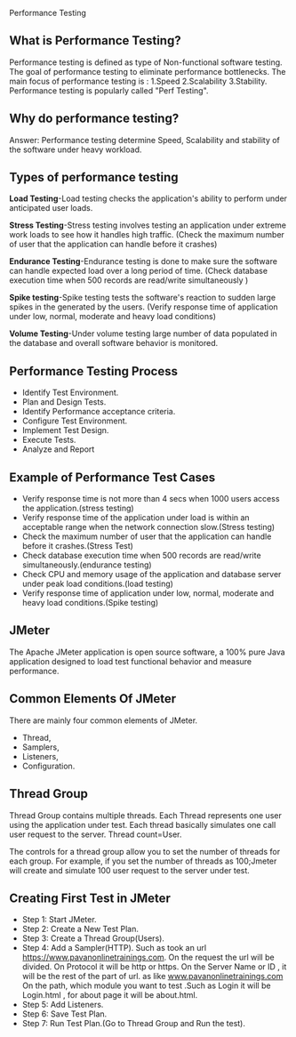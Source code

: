 Performance Testing
## What is Performance Testing?
Performance testing is defined as type of Non-functional software testing.
The goal of performance testing to eliminate performance bottlenecks.
The main focus of performance testing is : 1.Speed
                                                                    2.Scalability
                                                                    3.Stability.
Performance testing is popularly called "Perf Testing".

## Why do performance testing?
Answer: Performance testing determine Speed, Scalability and stability of the software under
heavy workload.
## Types of performance testing
**Load Testing**-Load testing checks the application's ability to perform under anticipated user loads.

**Stress Testing**-Stress testing involves testing an application under extreme work loads to see how it handles high traffic.
(Check the maximum number of user that the application can handle before it crashes)

 **Endurance Testing**-Endurance testing is done to make sure the software can handle expected load over a long period of time.
(Check database execution time when 500 records are read/write simultaneously )

**Spike testing**-Spike testing tests the software's reaction to sudden large spikes in the generated by the users.
(Verify response time of application under low, normal, moderate and heavy load conditions)

**Volume Testing**-Under volume testing large number of data populated in the database and overall software behavior is monitored.

## Performance Testing Process
- Identify Test Environment.
- Plan and Design Tests.
- Identify Performance acceptance criteria.
- Configure Test Environment.
- Implement Test Design.
- Execute Tests.
- Analyze and Report



## Example of Performance Test Cases
- Verify response time is not more than 4 secs when 1000 users access the application.(stress testing)
- Verify response time of the application under load is within an acceptable range when the network connection slow.(Stress testing)
- Check the maximum number of user that the application can handle before it crashes.(Stress Test)
- Check database execution time when 500 records are read/write simultaneously.(endurance testing)
- Check CPU and memory usage of the application and database server under peak load conditions.(load testing)
- Verify response time of application under low, normal, moderate and heavy load conditions.(Spike testing)

## JMeter
  The Apache JMeter application is open source software, a 100% pure Java application designed to load test functional behavior and measure performance.
  
## Common Elements Of JMeter
There are mainly four common elements of JMeter.

- Thread, 
- Samplers, 
- Listeners, 
- Configuration.
## Thread Group
Thread Group contains multiple threads. Each Thread represents one user using the application under test. Each thread basically simulates one call user request to the server. Thread count=User.

The controls for a thread group allow you to set the number of threads for each group.
For example, if you set the number of threads as 100;Jmeter will create and simulate 100 user request to the server under test.
## Creating First Test in JMeter
- Step 1: Start JMeter.
- Step 2: Create a New Test Plan.
- Step 3: Create a Thread Group(Users).
- Step 4: Add a Sampler(HTTP). Such as took an url https://www.pavanonlinetrainings.com.
                On the request the url will be divided.
                On Protocol it will be http or https.
                On the Server Name or ID , it will be the rest of the part of url. as like www.pavanonlinetrainings.com
                 On the path, which module you want to test .Such as Login it will be Login.html  , for                      about page it will be about.html.
- Step 5: Add Listeners.
- Step 6: Save Test Plan.
- Step 7: Run Test Plan.(Go to Thread Group and Run the test).

